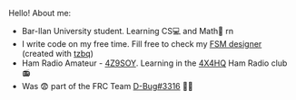 Hello!
About me:
* Bar-Ilan University student. Learning CS💻 and Math🧮 rn
* I write code on my free time. Fill free to check my [FSM designer](https://avasay-sayava.github.io/fsm-designer/) (created with [tzbq](https://github.com/Tzabarpho/))
* Ham Radio Amateur - [4Z9SOY](https://www.qrz.com/db/4Z9SOY). Learning in the [4X4HQ](https://www.qrz.com/db/4X4HQ) Ham Radio club 📻
* Was 😨 part of the FRC Team [D-Bug#3316](https://github.com/team3316) 🐞🤖
